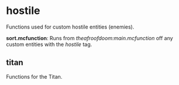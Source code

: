 # hostile
Functions used for custom hostile entities (enemies).

**sort.mcfunction**: Runs from *theafroofdoom:main.mcfunction* off any custom entities with the *hostile* tag.

## titan
Functions for the Titan.
